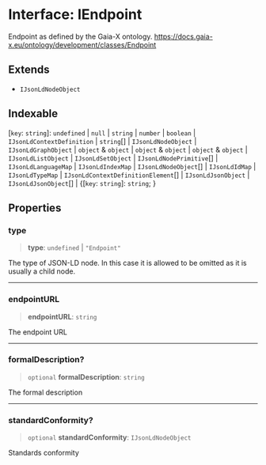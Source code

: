 # Interface: IEndpoint

Endpoint as defined by the Gaia-X ontology.
https://docs.gaia-x.eu/ontology/development/classes/Endpoint

## Extends

- `IJsonLdNodeObject`

## Indexable

\[`key`: `string`\]: `undefined` \| `null` \| `string` \| `number` \| `boolean` \| `IJsonLdContextDefinition` \| `string`[] \| `IJsonLdNodeObject` \| `IJsonLdGraphObject` \| `object` & `object` \| `object` & `object` \| `object` & `object` \| `IJsonLdListObject` \| `IJsonLdSetObject` \| `IJsonLdNodePrimitive`[] \| `IJsonLdLanguageMap` \| `IJsonLdIndexMap` \| `IJsonLdNodeObject`[] \| `IJsonLdIdMap` \| `IJsonLdTypeMap` \| `IJsonLdContextDefinitionElement`[] \| `IJsonLdJsonObject` \| `IJsonLdJsonObject`[] \| \{\[`key`: `string`\]: `string`; \}

## Properties

### type

> **type**: `undefined` \| `"Endpoint"`

The type of JSON-LD node. In this case it is allowed to be omitted as it is usually a child node.

***

### endpointURL

> **endpointURL**: `string`

The endpoint URL

***

### formalDescription?

> `optional` **formalDescription**: `string`

The formal description

***

### standardConformity?

> `optional` **standardConformity**: `IJsonLdNodeObject`

Standards conformity
